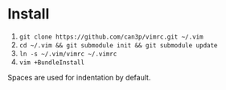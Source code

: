 # Install

1. `git clone https://github.com/can3p/vimrc.git ~/.vim`
2. `cd ~/.vim && git submodule init && git submodule update`
3. `ln -s ~/.vim/vimrc ~/.vimrc`
4. `vim +BundleInstall`

Spaces are used for indentation by default.
